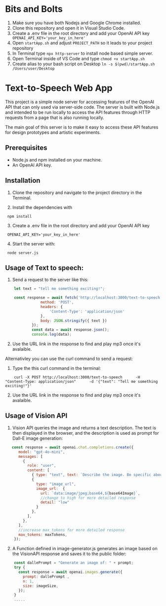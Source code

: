 # Bits and Bolts


1. Make sure you have both Nodejs and Google Chrome installed.
2. Clone this repository and open it in Visual Studio Code.
3. Create a .env file in the root directory and add your OpenAI API key 
```  OPENAI_API_KEY='your_key_in_here' ```
4. Open `startApp.sh` and adjust ```PROJECT_PATH``` so it leads to your project repository
5. In Terminal type `npx http-server` to install node based simple server.
6. Open Terminal inside of VS Code and type `chmod +x startApp.sh`
7. Create alias to your bash script on Desktop `ln -s $(pwd)/startApp.sh /Users/user/Desktop`





# Text-to-Speech Web App

This project is a simple node server for accessing features of the OpenAI API that can only used via server-side code. The server is built with Node.js and intended to be run locally to access the API features through HTTP requests from a page that is also running locally. 

The main goal of this server is to make it easy to access these API features for design prototypes and artistic experiments. 

## Prerequisites

- Node.js and npm installed on your machine.
- An OpenAI API key.


## Installation

1. Clone the repository and navigate to the project directory in the Terminal.

2. Install the dependencies with   

```  npm install ```  

3. Create a .env file in the root directory and add your OpenAI API key 

```  OPENAI_API_KEY='your_key_in_here' ```  


4. Start the server with:

```  node server.js ```

## Usage of Text to speech:

1. Send a request to the server like this:  

```javascript
    let text = "tell me something exciting!";

    const response = await fetch('http://localhost:3000/text-to-speech', {
                method: 'POST',
                headers: {
                    'Content-Type': 'application/json'
                },
                body: JSON.stringify({ text }) 
            });
            const data = await response.json();
            console.log(data);
```
2. Use the URL link in the response to find and play mp3 once it's avalaible.

Alternativley you can use the curl command to send a request:

1.  Type the this curl command in the terminal:

```terminal
    curl -X POST http://localhost:3000/text-to-speech      -H "Content-Type: application/json"      -d '{"text": "Tell me something exciting!"}'
```
2. Use the URL link in the response to find and play mp3 once it's avalaible.


## Usage of Vision API 

1. Vision API queries the image and returns a text description. The text is then displayed in the browser, and the description is used as prompt for Dall-E image generation:

```javascript
   const response = await openai.chat.completions.create({
      model: "gpt-4o-mini",
      messages: [
        {
          role: "user",
          content: [
            { type: "text", text: `Describe the image. Be specific about the objects, or people, their colors, textures, etc. Use maximum ${maxTokens} tokens.`},
            {
              type: "image_url",
              image_url:  {
                url: `data:image/jpeg;base64,${base64Image}`,
                //change to high for more detailed response
                detail: "low"
              }
            },
          ],
        },
      ],
      //increase max_tokens for more detailed response
      max_tokens: maxTokens,
    });
```

2. A Function defined in image-generator.js generates an image based on the VisionAPI response and saves it to the public folder:
```javascript
    const dallePrompt = "Generate an image of: " + prompt;
    try {
      const response = await openai.images.generate({
        prompt: dallePrompt ,
        n: 1,
        size: imageSize,
      });
    }
    .....
```

